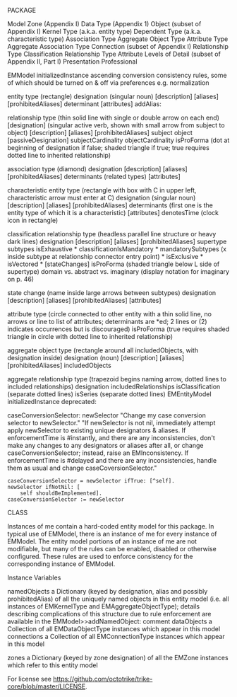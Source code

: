 PACKAGE

Model
Zone (Appendix I)
Data Type (Appendix 1)
	Object (subset of Appendix I)
		Kernel Type (a.k.a. entity type)
		Dependent Type (a.k.a. characteristic type)
		Association Type
		Aggregate Object Type
		Attribute Type
		Aggregate Association Type
	Connection (subset of Appendix I)
		Relationship Type
		Classification Relationship Type
		Attribute
Levels of Detail (subset of Appendix II, Part I)
	Presentation
	Professional


EMModel initializedInstance
ascending conversion
consistency rules, some of which should be turned on & off via preferences
	e.g. normalization

entity type (rectangle)
	designation (singular noun)
	[description]
	[aliases]
	[prohibitedAliases]
	determinant
	[attributes]
addAlias:

relationship type (thin solid line with single or double arrow on each end)
	[designation] (singular active verb, shown with small arrow from subject to object)
	[description]
	[aliases]
	[prohibitedAliases]
	subject
	object
	[passiveDesignation]
	subjectCardinality
	objectCardinality
	isProForma (dot at beginning of designation if false; shaded triangle if true; true requires dotted line to inherited relationship)

association type (diamond)
	designation
	[description]
	[aliases]
	[prohibitedAliases]
	determinants (related types)
	[attributes]

characteristic entity type (rectangle with box with C in upper left, characteristic arrow must enter at C)
	designation (singular noun)
	[description]
	[aliases]
	[prohibitedAliases]
	determinants (first one is the entity type of which it is a characteristic)
	[attributes]
	denotesTime (clock icon in rectangle)

classification relationship type (headless parallel line structure or heavy dark lines)
	designation
	[description]
	[aliases]
	[prohibitedAliases]
	supertype
	subtypes
	isExhaustive
	* classificationIsMandatory
	* mandatorySubtypes (x inside subtype at relationship connector entry point)
	* isExclusive
	* isVectored
	* [stateChanges] 
	isProForma (shaded triangle below L side of supertype)
	domain vs. abstract vs. imaginary (display notation for imaginary on p. 46)

state change (name inside large arrows between subtypes)
	designation
	[description]
	[aliases]
	[prohibitedAliases]
	[attributes]

attribute type (circle connected to other entity with a thin solid line, no arrows or line to list of attributes; determinants are *ed; 2 lines or (2) indicates occurrences but is discouraged)
	isProForma (true requires shaded triangle in circle with dotted line to inherited relationship)
	
aggregate object type (rectangle around all includedObjects, with designation inside)
	designation (noun)
	[description]
	[aliases]
	[prohibitedAliases]
	includedObjects
	
aggregate relationship type (trapezoid begins naming arrow, dotted lines to included relationships)
	designation
	includedRelationships
	isClassification (separate dotted lines)
 	isSeries (separate dotted lines)
EMEntityModel initializedInstance
deprecated:

caseConversionSelector: newSelector
	"Change my case conversion selector to newSelector."
	"If newSelector is not nil, immediately attempt apply newSelector to existing unique designators & aliases.  If enforcementTime is #instantly, and there are any inconsistencies, don't make any changes to any designators or aliases after all, or change caseConversionSelector; instead, raise an EMInconsistency.  If enforcementTime is #delayed and there are any inconsistencies, handle them as usual and change caseCoversionSelector."

	caseConversionSelector = newSelector ifTrue: [^self].
	newSelector ifNotNil: [
		self shouldBeImplemented].
	caseConversionSelector := newSelector

CLASS

Instances of me contain a hard-coded entity model for this package.  In typical use of EMModel, there is an instance of me for every instance of EMModel.   The entity model portions of an instance of me are not modifiable, but many of the rules can be enabled, disabled or otherwise configured.  These rules are used to enforce consistency for the corresponding instance of EMModel.

Instance Variables

namedObjects		a Dictionary (keyed by designation, alias and possibly prohibitedAlias) of all the uniquely named objects in this entity model (i.e. all instances of EMKernelType and EMAggregateObjectType); details describing complications of this structure due to rule enforcement are available in the EMModel>>addNamedObject: comment
dataObjects			a Collection of all EMDataObjectType instances which appear in this model
connections			a Collection of all EMConnectionType instances which appear in this model

zones					a Dictionary (keyed by zone designation) of all the EMZone instances which refer to this entity model

For license see https://github.com/octotrike/trike-core/blob/master/LICENSE.
